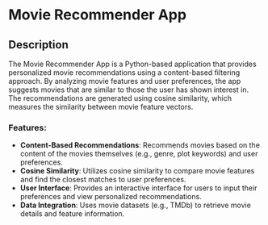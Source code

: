 # Movie Recommender App

## Description

The Movie Recommender App is a Python-based application that provides personalized movie recommendations using a content-based filtering approach. By analyzing movie features and user preferences, the app suggests movies that are similar to those the user has shown interest in. The recommendations are generated using cosine similarity, which measures the similarity between movie feature vectors.

### Features:
- **Content-Based Recommendations**: Recommends movies based on the content of the movies themselves (e.g., genre, plot keywords) and user preferences.
- **Cosine Similarity**: Utilizes cosine similarity to compare movie features and find the closest matches to user preferences.
- **User Interface**: Provides an interactive interface for users to input their preferences and view personalized recommendations.
- **Data Integration**: Uses movie datasets (e.g., TMDb) to retrieve movie details and feature information.